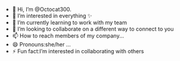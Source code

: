 - 👋 Hi, I’m @Octocat300. 
- 👀 I’m interested in everything ✨️ 
- 🌱 I’m currently learning to work with my team 
- 💞️ I’m looking to collaborate on a different way to connect to you 
- 📫 How to reach members of my company...
- 😄 Pronouns:she/her ...
- ⚡ Fun fact:I’m interested in collaborating with others

<!---
Octocat300/Octocat300 is a ✨ special ✨ repository because its `README.md` (this file) appears on your GitHub profile.
You can click the Pre
view link to take a look at your changes.
--->
